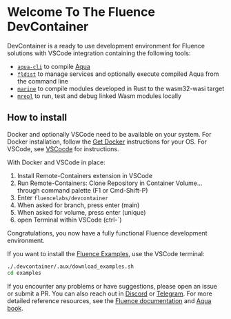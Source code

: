 # Welcome To The Fluence DevContainer

DevContainer is a ready to use development environment for Fluence solutions with VSCode integration containing the following tools:

* [`aqua-cli`](https://www.npmjs.com/package/@fluencelabs/aqua-cli) to compile [Aqua](https://doc.fluence.dev/aqua-book/)
* [`fldist`](https://www.npmjs.com/package/@fluencelabs/fldist) to manage services and optionally execute compiled Aqua from the command line
* [`marine`](https://crates.io/crates/marine) to compile modules developed in Rust to the wasm32-wasi target
* [`mrepl`](https://crates.io/crates/mrepl)  to run, test and debug linked Wasm modules locally

## How to install

Docker and  optionally VSCode need to be available on your system. For Docker installation,
follow the [Get Docker](https://docs.docker.com/get-docker/) instructions for your OS. For VSCode, see [VSCocde](https://code.visualstudio.com/) for instructions.

With Docker and VSCode in place:

1. Install Remote-Containers extension in VSCode
2. Run Remote-Containers: Clone Repository in Container Volume... through command palette (F1 or Cmd-Shift-P)
3. Enter `fluencelabs/devcontainer`
4. When asked for branch, press enter (main)
5. When asked for volume, press enter (unique)
6. open Terminal within VSCode (ctrl-`)

Congratulations, you now have a fully functional Fluence development environment.

If you want to install the [Fluence Examples](https://github.com/fluencelabs/examples), use the VSCode terminal:

```bash
./.devcontainer/.aux/download_examples.sh
cd examples
```

If you encounter any problems or have suggestions, please open an issue or submit a PR. You can also reach out in
[Discord](https://discord.com/invite/aR2AYErM) or [Telegram](https://t.me/fluence_project). For more detailed reference resources, see the [Fluence documentation](https://doc.fluence.dev/docs/) and [Aqua book](https://doc.fluence.dev/aqua-book/).
